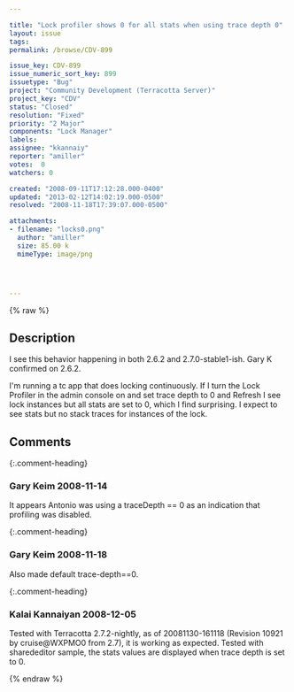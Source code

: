 ```yaml
---

title: "Lock profiler shows 0 for all stats when using trace depth 0"
layout: issue
tags: 
permalink: /browse/CDV-899

issue_key: CDV-899
issue_numeric_sort_key: 899
issuetype: "Bug"
project: "Community Development (Terracotta Server)"
project_key: "CDV"
status: "Closed"
resolution: "Fixed"
priority: "2 Major"
components: "Lock Manager"
labels: 
assignee: "kkannaiy"
reporter: "amiller"
votes:  0
watchers: 0

created: "2008-09-11T17:12:28.000-0400"
updated: "2013-02-12T14:02:19.000-0500"
resolved: "2008-11-18T17:39:07.000-0500"

attachments:
- filename: "locks0.png"
  author: "amiller"
  size: 85.00 k
  mimeType: image/png




---
```


{% raw %}

## Description

<div markdown="1" class="description">

I see this behavior happening in both 2.6.2 and 2.7.0-stable1-ish.  Gary K confirmed on 2.6.2. 

I'm running a tc app that does locking continuously.  If I turn the Lock Profiler in the admin console on and set trace depth to 0 and Refresh I see lock instances but all stats are set to 0, which I find surprising.  I expect to see stats but no stack traces for instances of the lock.



</div>

## Comments


{:.comment-heading}
### **Gary Keim** <span class="date">2008-11-14</span>

<div markdown="1" class="comment">

It appears Antonio was using a traceDepth == 0 as an indication that profiling was disabled.


</div>


{:.comment-heading}
### **Gary Keim** <span class="date">2008-11-18</span>

<div markdown="1" class="comment">

Also made default trace-depth==0.


</div>


{:.comment-heading}
### **Kalai Kannaiyan** <span class="date">2008-12-05</span>

<div markdown="1" class="comment">

Tested with Terracotta 2.7.2-nightly, as of 20081130-161118 (Revision 10921 by cruise@WXPMO0 from 2.7), it is working as expected. Tested with sharededitor sample, the stats values are displayed when trace depth is set to 0.




</div>



{% endraw %}

